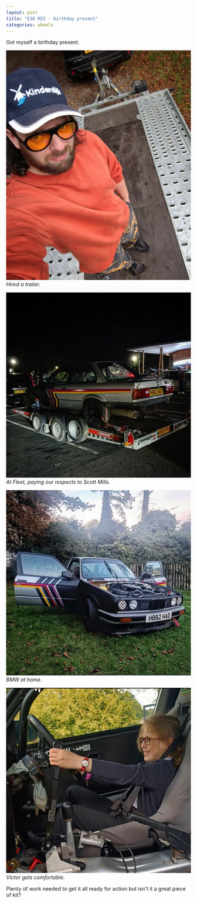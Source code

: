 ```yaml
---
layout: post
title: "E30 M25 - birthday present"
categories: wheels
---
```


Got myself a birthday present.

![Trailer.](/public/img/cars/bmw1.jpeg)
*Hired a trailer.*

![Fleet.](/public/img/cars/bmw2.jpeg)
*At Fleet, paying our respects to Scott Mills.*

![Home.](/public/img/cars/bmw3.jpeg)
*BMW at home.*

![Victor drives.](/public/img/cars/bmw4.jpeg)
*Victor gets comfortable.*

Plenty of work needed to get it all ready for action but isn't it a great piece of kit?